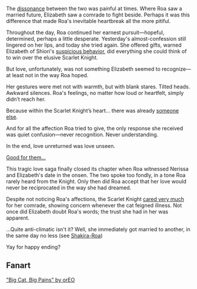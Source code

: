 <!-- title: Love Unlasting -->

The [dissonance](https://youtu.be/m2OG5auudrQ?t=509) between the two was painful at times. Where Roa saw a married future, Elizabeth saw a comrade to fight beside. Perhaps it was this difference that made Roa's inevitable heartbreak all the more pitiful.

Throughout the day, Roa continued her earnest pursuit—hopeful, determined, perhaps a little desperate. Yesterday's almost-confession still lingered on her lips, and today she tried again. She offered gifts, warned Elizabeth of Shiori's [suspicious behavior](https://www.youtube.com/live/m2OG5auudrQ?si=oX6O9t543B3Kn7Ha&t=2982), did everything she could think of to win over the elusive Scarlet Knight.

But love, unfortunately, was not something Elizabeth seemed to recognize—at least not in the way Roa hoped.

Her gestures were met not with warmth, but with blank stares. Tilted heads. Awkward silences. Roa's feelings, no matter how loud or heartfelt, simply didn’t reach her.

Because within the Scarlet Knight’s heart... there was already [someone else](https://www.youtube.com/live/m2OG5auudrQ?si=Cgu4CvT-TAqFRUmK&t=4815).

And for all the affection Roa tried to give, the only response she received was quiet confusion—never recognition. Never understanding.

In the end, love unreturned was love unseen.

[Good for them...](#embed:https://www.youtube.com/live/m2OG5auudrQ?si=8Q0YfMORv-AQL_qj&t=11014)

This tragic love saga finally closed its chapter when Roa witnessed Nerissa and Elizabeth's date in the onsen. The two spoke too fondly, in a tone Roa rarely heard from the Knight. Only then did Roa accept that her love would never be reciprocated in the way she had dreamed.

Despite not noticing Roa's affections, the Scarlet Knight [cared very much](https://youtu.be/m2OG5auudrQ?t=453) for her comrade, showing concern whenever the cat feigned illness. Not once did Elizabeth doubt Roa's words; the trust she had in her was apparent.

...Quite anti-climatic isn't it? Well, she immediately got married to another, in the same day no less (see [Shakira-Roa](#edge:raora-kiara))

Yay for happy ending?

## Fanart

["Big Cat, Big Pains" by orEO](https://x.com/fernrOreo/status/1923057970440536174)